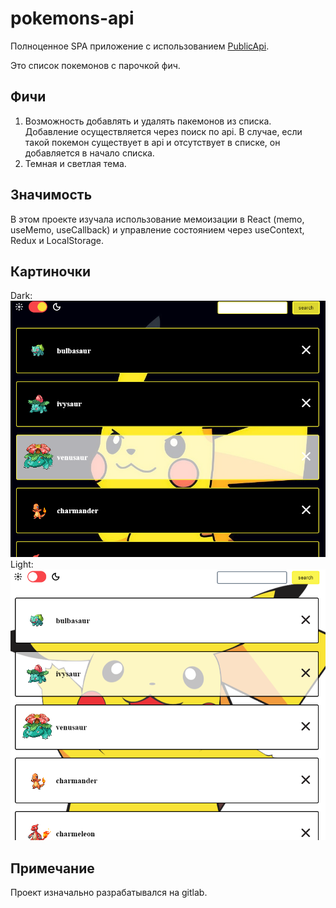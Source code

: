 # pokemons-api

 Полноценное SPA приложение с использованием [PublicApi](https://pokeapi.co/).

Это список покемонов с парочкой фич.

## Фичи

1. Возможность добавлять и удалять пакемонов из списка. Добавление осуществляется через поиск по api. В случае, если такой покемон существует в api и отсутствует в списке, он добавляется в начало списка. 
2. Темная и светлая тема.

## Значимость

В этом проекте изучала использование мемоизации в React (memo, useMemo, useCallback) и управление состоянием через useContext, Redux и LocalStorage.

## Картиночки

Dark: <br>
![dark](dark.png)<br>
Light: <br>
![light](light.png)

## Примечание

Проект изначально разрабатывался на gitlab.
